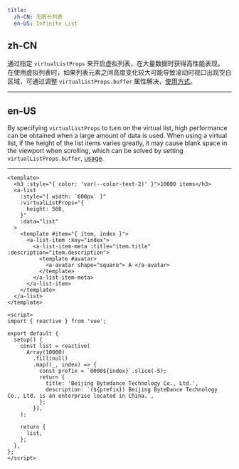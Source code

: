 ```yaml
title:
  zh-CN: 无限长列表
  en-US: Infinite List
```

## zh-CN

通过指定 `virtualListProps` 来开启虚拟列表，在大量数据时获得高性能表现。
在使用虚拟列表时，如果列表元素之间高度变化较大可能导致滚动时视口出现空白区域，可通过调整 `virtualListProps.buffer` 属性解决，[使用方式](/vue/docs/faq#%E8%99%9A%E6%8B%9F%E5%88%97%E8%A1%A8%E7%9A%84%E4%BD%BF%E7%94%A8)。

---

## en-US

By specifying `virtualListProps` to turn on the virtual list, high performance can be obtained when a large amount of data is used.
When using a virtual list, if the height of the list items varies greatly, it may cause blank space in the viewport when scrolling, which can be solved by setting `virtualListProps.buffer`, [usage](/vue/en-US/docs/faq#The-use-of-virtual-lists).

---

```vue
<template>
  <h3 :style="{ color: 'var(--color-text-2)' }">10000 items</h3>
  <a-list
    :style="{ width: `600px` }"
    :virtualListProps="{
      height: 560,
    }"
    :data="list"
  >
    <template #item="{ item, index }">
      <a-list-item :key="index">
        <a-list-item-meta :title="item.title" :description="item.description">
          <template #avatar>
            <a-avatar shape="square"> A </a-avatar>
          </template>
        </a-list-item-meta>
      </a-list-item>
    </template>
  </a-list>
</template>

<script>
import { reactive } from 'vue';

export default {
  setup() {
    const list = reactive(
      Array(10000)
        .fill(null)
        .map((_, index) => {
          const prefix = `0000${index}`.slice(-5);
          return {
            title: 'Beijing Bytedance Technology Co., Ltd.',
            description: `(${prefix}) Beijing ByteDance Technology Co., Ltd. is an enterprise located in China.`,
          };
        }),
    );

    return {
      list,
    };
  },
};
</script>
```
